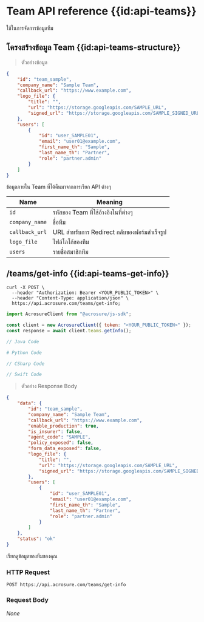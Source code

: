 # Team API reference {{id:api-teams}}

ใช้ในการจัดการข้อมูลทีม

## โครงสร้างข้อมูล Team {{id:api-teams-structure}}

> ตัวอย่างข้อมูล

```json
{
    "id": "team_sample",
    "company_name": "Sample Team",
    "callback_url": "https://www.example.com",
    "logo_file": {
        "title": "",
        "url": "https://storage.googleapis.com/SAMPLE_URL",
        "signed_url": "https://storage.googleapis.com/SAMPLE_SIGNED_URL"
    },
    "users": [
        {
            "id": "user_SAMPLE01",
            "email": "user01@example.com",
            "first_name_th": "Sample",
            "last_name_th": "Partner",
            "role": "partner.admin"
        }
    ]
}
```

ข้อมูลภายใน Team ที่ได้คืนมาจากการเรียก API ต่างๆ

| Name           | Meaning                                      |
| -------------- | -------------------------------------------- |
| `id`           | รหัสของ Team ที่ใช้อ้างอิงในที่ต่างๆ         |
| `company_name` | ชื่อทีม                                      |
| `callback_url` | URL สำหรับการ Redirect กลับของฟอร์มสำเร็จรูป |
| `logo_file`    | ไฟล์โลโก้ของทีม                              |
| `users`        | รายชื่อสมาชิกทีม                             |

## /teams/get-info {{id:api-teams-get-info}}

```shell
curl -X POST \
  --header "Authorization: Bearer <YOUR_PUBLIC_TOKEN>" \
  --header "Content-Type: application/json" \
  https://api.acrosure.com/teams/get-info;
```

```javascript
import AcrosureClient from "@acrosure/js-sdk";

const client = new AcrosureClient({ token: "<YOUR_PUBLIC_TOKEN>" });
const response = await client.teams.getInfo();
```

```java
// Java Code
```

```python
# Python Code
```

```csharp
// CSharp Code
```

```swift
// Swift Code
```

> ตัวอย่าง Response Body

```json
{
    "data": {
        "id": "team_sample",
        "company_name": "Sample Team",
        "callback_url": "https://www.example.com",
        "enable_production": true,
        "is_insurer": false,
        "agent_code": "SAMPLE",
        "policy_exposed": false,
        "form_data_exposed": false,
        "logo_file": {
            "title": "",
            "url": "https://storage.googleapis.com/SAMPLE_URL",
            "signed_url": "https://storage.googleapis.com/SAMPLE_SIGNED_URL"
        },
        "users": [
            {
                "id": "user_SAMPLE01",
                "email": "user01@example.com",
                "first_name_th": "Sample",
                "last_name_th": "Partner",
                "role": "partner.admin"
            }
        ]
    },
    "status": "ok"
}
```

เรียกดูข้อมูลของทีมของคุณ

### HTTP Request

`POST https://api.acrosure.com/teams/get-info`

### Request Body

_None_
